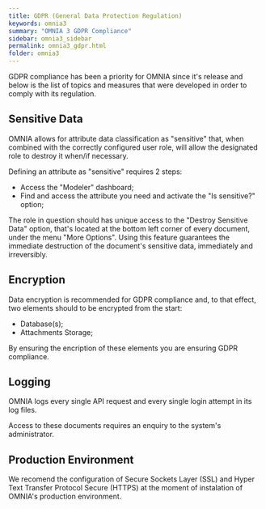 ```yaml
---
title: GDPR (General Data Protection Regulation)
keywords: omnia3
summary: "OMNIA 3 GDPR Compliance"
sidebar: omnia3_sidebar
permalink: omnia3_gdpr.html
folder: omnia3
---
```


GDPR compliance has been a priority for OMNIA since it's release and below is the list of topics and measures that were developed in order to comply with its regulation.

## Sensitive Data

OMNIA allows for attribute data classification as "sensitive" that, when combined with the correctly configured user role, will allow the designated role to destroy it when/if necessary.

Defining an attribute as "sensitive" requires 2 steps:

 - Access the "Modeler" dashboard;
 - Find and access the attribute you need and activate the "Is sensitive?" option;
 
The role in question should has unique access to the "Destroy Sensitive Data" option, that's located at the bottom left corner of every document, under the menu "More Options". Using this feature guarantees the immediate destruction of the document's sensitive data, immediately and irreversibly.
 
## Encryption

Data encryption is recommended for GDPR compliance and, to that effect, two elements should to be encrypted from the start:

- Database(s);
- Attachments Storage;

By ensuring the encription of these elements you are ensuring GDPR compliance. 

## Logging

OMNIA logs every single API request and every single login attempt in its log files.

Access to these documents requires an enquiry to the system's administrator.

## Production Environment

We recomend the configuration of Secure Sockets Layer (SSL) and Hyper Text Transfer Protocol Secure (HTTPS) at the moment of instalation of OMNIA's production environment.

